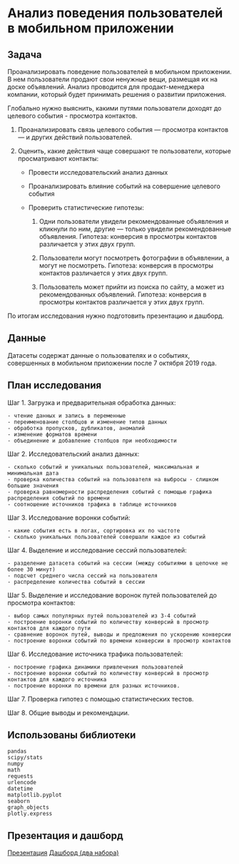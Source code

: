 # Анализ поведения пользователей в мобильном приложении  

## Задача

Проанализировать поведение пользователей в мобильном приложении.  В нем пользователи продают свои ненужные вещи, размещая их на доске объявлений. Анализ проводится  для продакт-менеджера компании, который будет принимать решения о развитии приложения.

Глобально нужно выяснить, какими путями пользователи доходят до целевого события - просмотра контактов.

1. Проанализировать связь целевого события — просмотра контактов — и других действий пользователей. 
2. Оценить, какие действия чаще совершают те пользователи, которые просматривают контакты:

    - Провести исследовательский анализ данных   
    - Проанализировать влияние событий на совершение целевого события  
    - Проверить статистические гипотезы:  
    
        1. Одни пользователи увидели рекомендованные объявления и кликнули по ним, другие — только увидели рекомендованные объявления. Гипотеза: конверсия в просмотры контактов различается у этих двух групп.
    
        2. Пользователи могут посмотреть фотографии в объявлении, а могут не посмотреть. Гипотеза: конверсия в просмотры контактов различается у этих двух групп.
       
        3. Пользователь может прийти из поиска по сайту, а может из рекомендованных объявлений. Гипотеза: конверсия в просмотры контактов различается у этих двух групп.
           
По итогам исследования нужно подготовить презентацию и дашборд.  

## Данные  

Датасеты содержат данные о пользователях и о событиях, совершенных в мобильном приложении после 7 октября 2019 года.


## План исследования
    
Шаг 1. Загрузка и предварительная обработка данных:

    - чтение данных и запись в переменные
    - переименование столбцов и изменение типов данных 
    - обработка пропусков, дубликатов, аномалий
    - изменение форматов времени
    - объединение и добавление столбцов при необходимости

Шаг 2. Исследовательский анализ данных:

    - сколько событий и уникальных пользователей, максимальная и минимальная дата
    - проверка количества событий на пользователя на выбросы - слишком большие значения
    - проверка равномерности распределения событий с помощью графика распределения событий по времени
    - соотношение источников трафика в таблице источников
    
Шаг 3. Исследование воронки событий:

    - какие события есть в логах, сортировка их по частоте
    - сколько уникальных пользователей совершали каждое из событий
    
Шаг 4. Выделение и исследование сессий пользователей:

    - разделение датасета событий на сессии (между событиями в цепочке не более 30 минут)
    - подсчет среднего числа сессий на пользователя
    - распределение количества событий в сессии

Шаг 5. Выделение и исследование воронок путей пользователей до просмотра контактов:

    - выбор самых популярных путей пользователей из 3-4 событий
    - построение воронки событий по количеству конверсий в просмотр контактов для каждого пути
    - сравнение воронок путей, выводы и предложения по ускорению конверсии
    - построение воронки событий по времени конверсии в просмотр контактов 
    
Шаг 6. Исследование источника трафика пользователей:

    - построение графика динамики привлечения пользователей
    - построение воронки событий по количеству конверсий в просмотр контактов для каждого источника
    - построение воронки по времени для разных источников.

Шаг 7. Проверка гипотез с помощью статистических тестов.

Шаг 8. Общие выводы и рекомендации.

## Использованы библиотеки

    pandas
    scipy/stats
    numpy
    math
    requests 
    urlencode 
    datetime
    matplotlib.pyplot  
    seaborn 
    graph_objects
    plotly.express 

## Презентация и дашборд   

[Презентация]([https://docs.google.com/presentation/d/1QMlFD7v3gLLjzWyxBwA9i-U8807rfYSZ/edit?usp=sharing&ouid=112108405567953447801&rtpof=true&sd=true](https://drive.google.com/file/d/1DjqHGW4IOtyiczUzabvud1G0R2bTn97J/view?usp=sharing))  
[Дашборд (два набора)](https://public.tableau.com/app/profile/mary5190/viz/AppsThinks/Dashboard1)
